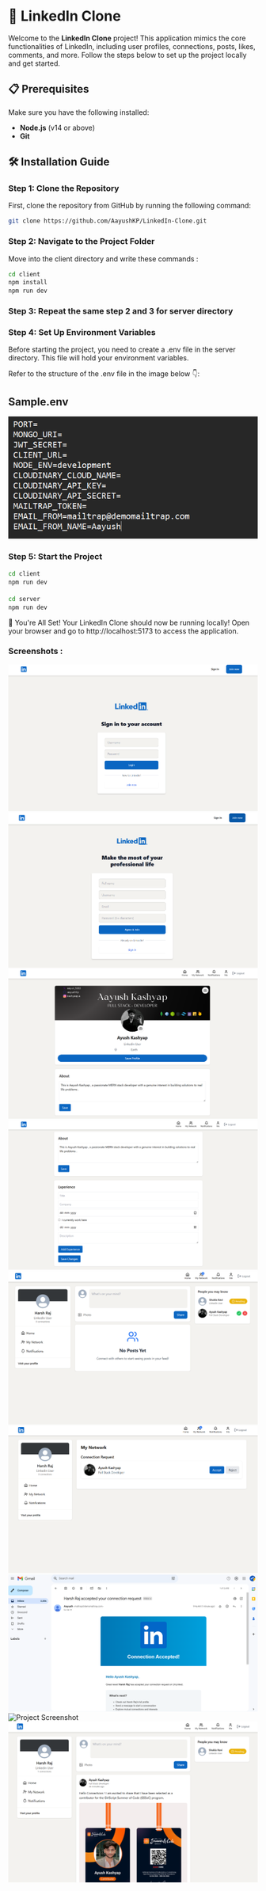 # 🚀 LinkedIn Clone

Welcome to the **LinkedIn Clone** project! This application mimics the core functionalities of LinkedIn, including user profiles, connections, posts, likes, comments, and more. Follow the steps below to set up the project locally and get started.

## 📋 Prerequisites

Make sure you have the following installed:

- **Node.js** (v14 or above)
- **Git**

## 🛠️ Installation Guide

### Step 1: Clone the Repository

First, clone the repository from GitHub by running the following command:

```bash
git clone https://github.com/AayushKP/LinkedIn-Clone.git
```

### Step 2: Navigate to the Project Folder

Move into the client directory and write these commands :

```bash
cd client
npm install
npm run dev
```

### Step 3: Repeat the same step 2 and 3 for server directory

### Step 4: Set Up Environment Variables

Before starting the project, you need to create a .env file in the server directory. This file will hold your environment variables.

Refer to the structure of the .env file in the image below 👇:

## Sample.env

![Project Screenshot](client/public/images/sampleEnv.png)

### Step 5: Start the Project

```bash
cd client
npm run dev

cd server
npm run dev
```

🚀 You're All Set!
Your LinkedIn Clone should now be running locally! Open your browser and go to http://localhost:5173 to access the application.

### Screenshots :

![Project Screenshot](client/public/images/Login.png)
![Project Screenshot](client/public/images/SignUp.png)
![Project Screenshot](client/public/images/UserProfile.png)
![Project Screenshot](client/public/images/Profile-Update.png)
![Project Screenshot](client/public/images/Feed.png)
![Project Screenshot](client/public/images/notification.png)
![Project Screenshot](client/public/images/mail.png)
![Project Screenshot](client/public/images/other's-pov-profile.png)
![Project Screenshot](client/public/images/other's-pov-feed.png)
